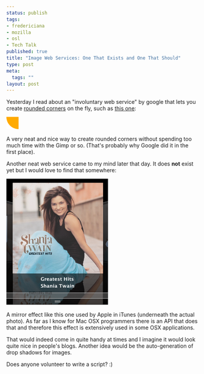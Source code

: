 ```yaml
--- 
status: publish
tags: 
- fredericiana
- mozilla
- osl
- Tech Talk
published: true
title: "Image Web Services: One That Exists and One That Should"
type: post
meta: 
  tags: ""
layout: post
---
```

Yesterday I read about an "involuntary web service" by google that lets you create <a href="http://blog.outer-court.com/archive/2006-12-12.html#n67">rounded corners</a> on the fly, such as <a href="http://groups-beta.google.com/groups/roundedcorners?c=ffaa00&bc=fff&w=32&h=32&a=bl">this one</a>:

<img id="image145" src="/media/wp/2006/12/roundedcorner.png" alt="Google-generated rounded corner" />

A very neat and nice way to create rounded corners without spending too much time with the Gimp or so. (That's probably why Google did it in the first place).

Another neat web service came to my mind later that day. It does <strong>not</strong> exist yet but I would love to find that somewhere:

<img id="image146" src="/media/wp/2006/12/apple-mirroreffect.png" alt="Apple iTunes mirror effect" />

A mirror effect like this one used by Apple in iTunes (underneath the actual photo). As far as I know for Mac OSX programmers there is an API that does that and therefore this effect is extensively used in some OSX applications.

That would indeed come in quite handy at times and I imagine it would look quite nice in people's blogs. Another idea would be the auto-generation of drop shadows for images.

Does anyone volunteer to write a script? :)
